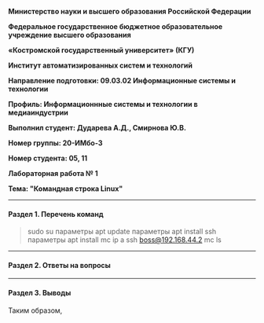 **Министерство науки и высшего образования Российской Федерации**

**Федеральное государственное бюджетное образовательное учреждение высшего образования**

**«Костромской государственный университет» (КГУ)**

**Институт автоматизированных систем и технологий**

**Направление подготовки: 09.03.02 Информационные системы и технологии**

**Профиль: Информационнные системы и технологии в медиаиндустрии**

**Выполнил студент: Дударева А.Д., Смирнова Ю.В.**

**Номер группы: 20-ИМбо-3**

**Номер студента: 05, 11**

**Лабораторная работа № 1** 

**Тема: "Командная строка Linux"**

---

#### Раздел 1. Перечень команд

> sudo su параметры
> apt update параметры
> apt install ssh параметры
> apt install mc
> ip a
> ssh boss@192.168.44.2
> mc
> ls

---

#### Раздел 2. Ответы на вопросы

---

#### Раздел 3. Выводы

Таким образом,